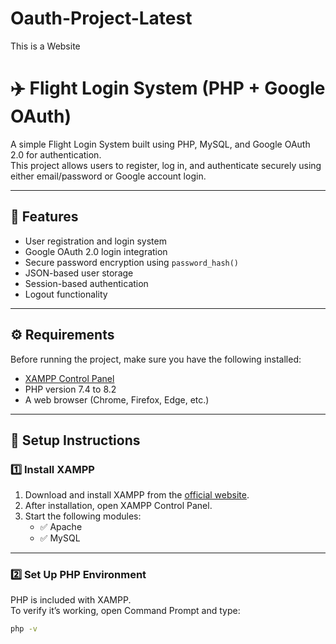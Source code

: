 # Oauth-Project-Latest
This is a Website 
# ✈️ Flight Login System (PHP + Google OAuth)

A simple Flight Login System built using PHP, MySQL, and Google OAuth 2.0 for authentication.  
This project allows users to register, log in, and authenticate securely using either email/password or Google account login.

---

## 🚀 Features
- User registration and login system  
- Google OAuth 2.0 login integration  
- Secure password encryption using `password_hash()`  
- JSON-based user storage  
- Session-based authentication  
- Logout functionality  

---

## ⚙️ Requirements

Before running the project, make sure you have the following installed:

- [XAMPP Control Panel](https://www.apachefriends.org/index.html)
- PHP version 7.4 to 8.2 
- A web browser (Chrome, Firefox, Edge, etc.)

---

## 🧩 Setup Instructions

### 1️⃣ Install XAMPP
1. Download and install XAMPP from the [official website](https://www.apachefriends.org/index.html).  
2. After installation, open XAMPP Control Panel.  
3. Start the following modules:
   - ✅ Apache
   - ✅ MySQL

---

### 2️⃣ Set Up PHP Environment
PHP is included with XAMPP.  
To verify it’s working, open Command Prompt and type:
```bash
php -v
